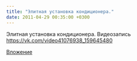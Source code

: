 ```yaml
---
title: "Элитная установка кондиционера."
date: 2011-04-29 00:35:00 +0300
---
```


Элитная установка кондиционера.
Видеозапись
https://vk.com/video41076938_159645480

[Вложение](https://vk.com/video41076938_159645480)
